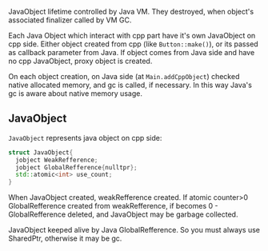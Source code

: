JavaObject lifetime controlled by Java VM. They destroyed, when object's associated finalizer called by VM GC.

Each Java Object which interact with cpp part have it's own JavaObject on cpp side. Either object created from cpp (like `Button::make()`), or its passed as callback parameter from Java. If object comes from Java side and have no cpp JavaObject, proxy object is created.

On each object creation, on Java side (at `Main.addCppObject`) checked native allocated memory, and gc is called, if necessary. In this way Java's gc is aware about native memory usage.



## JavaObject

`JavaObject` represents java object on cpp side:

```c++
struct JavaObject{
  jobject WeakRefference;
  jobject GlobalRefference{nulltpr};
  std::atomic<int> use_count;
}
```

When JavaObject created, weakRefference created. If atomic counter>0 GlobalRefference created from weakRefference, if becomes 0 - GlobalRefference deleted, and JavaObject may be garbage collected.

JavaObject keeped alive by Java GlobalRefference. So you must always use SharedPtr, otherwise it may be gc. 